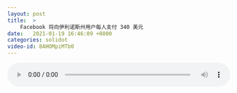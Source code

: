 ```yaml
---
layout: post
title:  >
    Facebook 将向伊利诺斯州用户每人支付 340 美元
date:   2021-01-19 16:46:09 +0800
categories: solidot
video-id: 8AHOMpiMTb0
---
```


<audio src="/assets/e899702ff8dfb8a12479ef39f451fd21.mp3" style="width: 100%;" controls></audio>

